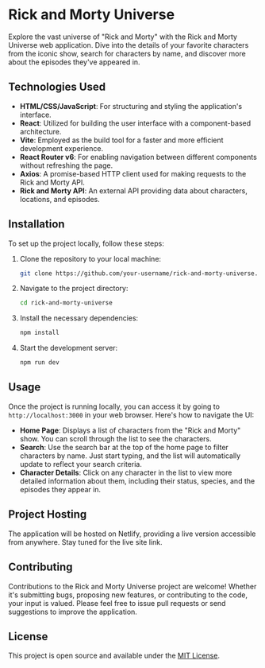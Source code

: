 # Rick and Morty Universe

Explore the vast universe of "Rick and Morty" with the Rick and Morty Universe web application. Dive into the details of your favorite characters from the iconic show, search for characters by name, and discover more about the episodes they've appeared in.

## Technologies Used

- **HTML/CSS/JavaScript**: For structuring and styling the application's interface.
- **React**: Utilized for building the user interface with a component-based architecture.
- **Vite**: Employed as the build tool for a faster and more efficient development experience.
- **React Router v6**: For enabling navigation between different components without refreshing the page.
- **Axios**: A promise-based HTTP client used for making requests to the Rick and Morty API.
- **Rick and Morty API**: An external API providing data about characters, locations, and episodes.

## Installation

To set up the project locally, follow these steps:

1. Clone the repository to your local machine:
   ```bash
   git clone https://github.com/your-username/rick-and-morty-universe.git
   ```
2. Navigate to the project directory:
   ```bash
   cd rick-and-morty-universe
   ```
3. Install the necessary dependencies:
   ```bash
   npm install
   ```
4. Start the development server:
   ```bash
   npm run dev
   ```

## Usage

Once the project is running locally, you can access it by going to `http://localhost:3000` in your web browser. Here's how to navigate the UI:

- **Home Page**: Displays a list of characters from the "Rick and Morty" show. You can scroll through the list to see the characters.
- **Search**: Use the search bar at the top of the home page to filter characters by name. Just start typing, and the list will automatically update to reflect your search criteria.
- **Character Details**: Click on any character in the list to view more detailed information about them, including their status, species, and the episodes they appear in.

## Project Hosting

The application will be hosted on Netlify, providing a live version accessible from anywhere. Stay tuned for the live site link.

## Contributing

Contributions to the Rick and Morty Universe project are welcome! Whether it's submitting bugs, proposing new features, or contributing to the code, your input is valued. Please feel free to issue pull requests or send suggestions to improve the application.

## License

This project is open source and available under the [MIT License](LICENSE).
